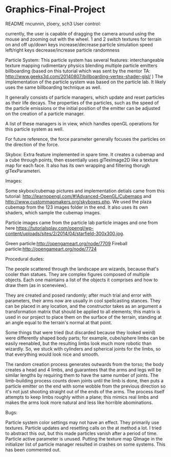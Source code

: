 # Graphics-Final-Project
README
rncunnin, zloery, sch3
User control:

currently, the user is capable of dragging the camera around using the mouse and zooming out with the wheel. 
1 and 2 switch textures for terrain on and off
up/down keys increase/decrease particle simulation speed
left/right keys decrease/increase particle randomness

Particle System:
This particle system has several features:
interchangeable texture mapping
rudimentary physics
blending
multiple particle emitters
billboarding (based on this tutorial which was sent by the mentor TA: http://www.geeks3d.com/20140807/billboarding-vertex-shader-glsl/ )
The implementation of the particle system was based on the particle lab. It likely uses the same billboarding technique as well.
 
It generally  consists of particle managers, which update and reset particles as their life decays. The properties of the particles, such as the speed of the particle emissions or the initial position of the emitter can be adjusted on the creation of a particle manager. 

A list of these managers is in view, which handles openGL operations for this particle system as well. 

For future reference, the force parameter generally focuses the particles on the direction of the force.

Skybox:
Extra feature implemented in spare time. It creates a cubemap and a cube through points, then essentially uses glTexImage2D like a texture map for each face. It also has its own wrapping and filtering thorugh glTexParameteri. 

Images:

Some skybox/cubemap pictures and implementation detials came from this tutorial: http://learnopengl.com/#!Advanced-OpenGL/Cubemaps and http://www.custommapmakers.org/skyboxes.php. We used the plaza cubemap from the 123 images folder in the end. It also uses its own shaders, which sample the cubemap images.

Particle images came from the particle lab particle images and one from here https://tutorialsplay.com/opengl/wp-content/uploads/sites/2/2014/04/starfield-300x300.jpg.

Green particle:http://opengameart.org/node/7709
Fireball particle:http://opengameart.org/node/7724


Procedural dudes: 

The people scattered through the landscape are wizards, because that's cooler than statues. 
They are complex figures composed of multiple objects.
Each one maintains a list of the objects it comprises and how to draw them (as in sceneview). 

They are created and posed randomly; after much trial and error with parameters, their arms now are usually in cool spellcasting stances.
They can be placed in any location, and the constructor takes as an argument a transformation matrix that should be applied to all elements; this matrix is used in our project to place them on the surface of the terrain, standing at an angle equal to the terrain's normal at that point. 

Some things that were tried (but discarded because they looked weird) were differently shaped body parts; for example, cube/sphere limbs can be easily reenabled, but the resulting limbs look much more robotic than wizardly. So, we stuck with cylinders and spherical joints for the limbs, so that everything would look nice and smooth.

The random creation process generates outwards from the torso; the body creates a head and 4 limbs, and guarantees that the arms and legs will be similar lengths by requiring them to have the same number of joints. 
The limb-building process counts down joints until the limb is done, then puts a particle emitter on the end with some wobble from the previous direction so it's not just shooting straight out of the ends of the arms.
The process itself attempts to keep limbs roughly within a plane; this mimics real limbs and makes the arms look more natural and less like horrible abominations.


Bugs:

Particle system color settings may not have an effect. They primarily use textures. 
Particle updates and resetting calls on the at method a lot. I tried to abstract this out, but this made particles vanish after a period of time. 
Particle active parameter is unused.
Putting the texture map QImage in the initializer list of particle manager resulted in crashes on some systems. This has been commented out.
